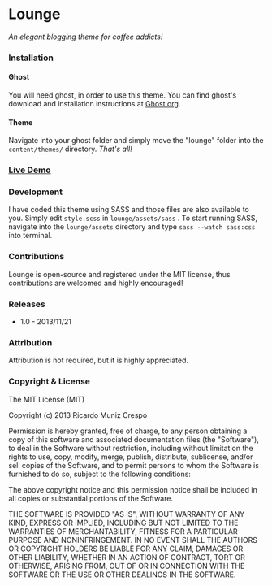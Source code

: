 <h1>Lounge</h1>
<em>An elegant blogging theme for coffee addicts!</em>

<h3>Installation</h3>

<h4>Ghost</h4>
You will need ghost, in order to use this theme. You can find ghost's download and installation instructions at <a href="https://ghost.org">Ghost.org</a>.

<h4>Theme</h4>
Navigate into your ghost folder and simply move the "lounge" folder into the <code>content/themes/</code> directory. <em>That's all!</em>

<h3><a href="http://ghost.kotarodesign.com">Live Demo</a></h3>

<h3>Development</h3>
I have coded this theme using SASS and those files are also available to you. Simply edit <code>style.scss</code> in <code>lounge/assets/sass</code> . To start running SASS, navigate into the <code>lounge/assets</code> directory and type <code>sass --watch sass:css</code> into terminal.

<h3>Contributions</h3>
Lounge is open-source and registered under the MIT license, thus contributions are welcomed and highly encouraged! 

<h3>Releases</h3>
<ul>
	<li>1.0 - 2013/11/21</li>
</ul>

<h3>Attribution</h3>
Attribution is not required, but it is highly appreciated. 

<h3>Copyright & License</h3>
The MIT License (MIT)

Copyright (c) 2013 Ricardo Muniz Crespo

Permission is hereby granted, free of charge, to any person obtaining a copy
of this software and associated documentation files (the "Software"), to deal
in the Software without restriction, including without limitation the rights
to use, copy, modify, merge, publish, distribute, sublicense, and/or sell
copies of the Software, and to permit persons to whom the Software is
furnished to do so, subject to the following conditions:

The above copyright notice and this permission notice shall be included in
all copies or substantial portions of the Software.

THE SOFTWARE IS PROVIDED "AS IS", WITHOUT WARRANTY OF ANY KIND, EXPRESS OR
IMPLIED, INCLUDING BUT NOT LIMITED TO THE WARRANTIES OF MERCHANTABILITY,
FITNESS FOR A PARTICULAR PURPOSE AND NONINFRINGEMENT. IN NO EVENT SHALL THE
AUTHORS OR COPYRIGHT HOLDERS BE LIABLE FOR ANY CLAIM, DAMAGES OR OTHER
LIABILITY, WHETHER IN AN ACTION OF CONTRACT, TORT OR OTHERWISE, ARISING FROM,
OUT OF OR IN CONNECTION WITH THE SOFTWARE OR THE USE OR OTHER DEALINGS IN
THE SOFTWARE.